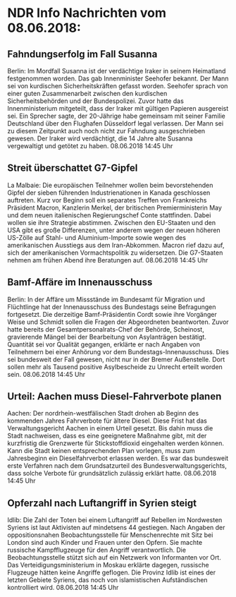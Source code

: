 # NDR Info Nachrichten vom 08.06.2018:


## Fahndungserfolg im Fall Susanna
Berlin: Im Mordfall Susanna ist der verdächtige Iraker in seinem Heimatland festgenommen worden. Das gab Innenminister Seehofer bekannt. Der Mann sei von kurdischen Sicherheitskräften gefasst worden. Seehofer sprach von einer guten Zusammenarbeit zwischen den kurdischen Sicherheitsbehörden und der Bundespolizei. Zuvor hatte das Innenministerium mitgeteilt, dass der Iraker mit gültigen Papieren ausgereist sei. Ein Sprecher sagte, der 20-Jährige habe gemeinsam mit seiner Familie Deutschland über den Flughafen Düsseldorf legal verlassen. Der Mann sei zu diesem Zeitpunkt auch noch nicht zur Fahndung ausgeschrieben gewesen. Der Iraker wird verdächtigt, die 14 Jahre alte Susanna vergewaltigt und getötet zu haben. 08.06.2018 14:45 Uhr 

## Streit überschattet G7-Gipfel
La Malbaie: Die europäischen Teilnehmer wollen beim bevorstehenden Gipfel der sieben führenden Industrienationen in Kanada geschlossen auftreten. Kurz vor Beginn soll ein separates Treffen von Frankreichs Präsident Macron, Kanzlerin Merkel, der britischen Premierministerin May und dem neuen italienischen Regierungschef Conte stattfinden. Dabei wollen sie ihre Strategie abstimmen. Zwischen den EU-Staaten und den USA gibt es große Differenzen, unter anderem wegen der neuen höheren US-Zölle auf Stahl- und Aluminium-Importe sowie wegen des amerikanischen Ausstiegs aus dem Iran-Abkommen. Macron rief dazu auf, sich der amerikanischen Vormachtspolitik zu widersetzen. Die G7-Staaten nehmen am frühen Abend ihre Beratungen auf. 08.06.2018 14:45 Uhr 

## Bamf-Affäre im Innenausschuss
Berlin: In der Affäre um Missstände im Bundesamt für Migration und Flüchtlinge hat der Innenausschuss des Bundestags seine Befragungen fortgesetzt. Die derzeitige Bamf-Präsidentin Cordt sowie ihre Vorgänger Weise und Schmidt sollen die Fragen der Abgeordneten beantworten. Zuvor hatte bereits der Gesamtpersonalrats-Chef der Behörde, Scheinost, gravierende Mängel bei der Bearbeitung von Asylanträgen bestätigt. Quantität sei vor Qualität gegangen, erklärte er nach Angaben von Teilnehmern bei einer Anhörung vor dem Bundestags-Innenausschuss. Dies sei bundesweit der Fall gewesen, nicht nur in der Bremer Außenstelle. Dort sollen mehr als Tausend positive Asylbescheide zu Unrecht erteilt worden sein. 08.06.2018 14:45 Uhr 

## Urteil: Aachen muss Diesel-Fahrverbote planen
Aachen:	Der nordrhein-westfälischen Stadt drohen ab Beginn des kommenden Jahres Fahrverbote für ältere Diesel. Diese Frist hat das Verwaltungsgericht Aachen in einem Urteil gesetzt. Bis dahin muss die Stadt nachweisen, dass es eine geeignetere Maßnahme gibt, mit der kurzfristig die Grenzwerte für Stickstoffdioxid eingehalten werden können. Kann die Stadt keinen entsprechenden Plan vorlegen, muss zum Jahresbeginn ein Dieselfahrverbot erlassen werden. Es war das bundesweit erste Verfahren nach dem Grundsatzurteil des Bundesverwaltungsgerichts, dass solche Verbote für grundsätzlich zulässig erklärt hatte. 08.06.2018 14:45 Uhr 

## Opferzahl nach Luftangriff in Syrien steigt
Idlib: Die Zahl der Toten bei einem Luftangriff auf Rebellen im Nordwesten Syriens ist laut Aktivisten auf mindetsens 44 gestiegen. Nach Angaben der oppositionsnahen Beobachtungsstelle für Menschenrechte mit Sitz bei London sind auch Kinder und Frauen unter den Opfern. Sie machte russische Kampfflugzeuge für den Angriff verantwortlich. Die Beobachtungsstelle stützt sich auf ein Netzwerk von Informanten vor Ort. Das Verteidigungsministerium in Moskau erklärte dagegen, russische Flugzeuge hätten keine Angriffe geflogen. Die Provinz Idlib ist eines der letzten Gebiete Syriens, das noch von islamistischen Aufständischen kontrolliert wird. 08.06.2018 14:45 Uhr 
